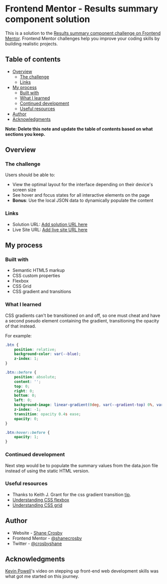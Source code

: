 # Frontend Mentor - Results summary component solution

This is a solution to the [Results summary component challenge on Frontend Mentor](https://www.frontendmentor.io/challenges/results-summary-component-CE_K6s0maV). Frontend Mentor challenges help you improve your coding skills by building realistic projects.

## Table of contents

- [Overview](#overview)
  - [The challenge](#the-challenge)
  - [Links](#links)
- [My process](#my-process)
  - [Built with](#built-with)
  - [What I learned](#what-i-learned)
  - [Continued development](#continued-development)
  - [Useful resources](#useful-resources)
- [Author](#author)
- [Acknowledgments](#acknowledgments)

**Note: Delete this note and update the table of contents based on what sections you keep.**

## Overview

### The challenge

Users should be able to:

- View the optimal layout for the interface depending on their device's screen size
- See hover and focus states for all interactive elements on the page
- **Bonus**: Use the local JSON data to dynamically populate the content

### Links

- Solution URL: [Add solution URL here](https://your-solution-url.com)
- Live Site URL: [Add live site URL here](https://your-live-site-url.com)

## My process

### Built with

- Semantic HTML5 markup
- CSS custom properties
- Flexbox
- CSS Grid
- CSS gradient and transitions

### What I learned

CSS gradients can't be transitioned on and off, so one must cheat and have a second pseudo element containing the gradient, transitioning the opacity of that instead.

For example:

```css
.btn {
    position: relative;
    background-color: var(--blue);
    z-index: 1;
}

.btn::before {
    position: absolute;
    content: '';
    top: 0;
    right: 0;
    bottom: 0;
    left: 0;
    background-image: linear-gradient(0deg, var(--gradient-top) 0%, var(--gradient-bottom) 100%);
    z-index: -1;
    transition: opacity 0.4s ease;
    opacity: 0;
}

.btn:hover::before {
    opacity: 1;   
}
```

### Continued development

Next step would be to populate the summary values from the data.json file instead of using the static HTML version.

### Useful resources

- Thanks to Keith J. Grant for the css gradient transition [tip](https://keithjgrant.com/posts/2017/07/transitioning-gradients/).
- [Understanding CSS flexbox](https://css-tricks.com/snippets/css/a-guide-to-flexbox/)
- [Understanding CSS grid](https://css-tricks.com/snippets/css/complete-guide-grid/)

## Author

- Website - [Shane Crosby](https://www.shanecrosby.com)
- Frontend Mentor - [@shanecrosby](https://www.frontendmentor.io/profile/shanecrosby)
- Twitter - [@crosbyshane](https://www.twitter.com/crosbyshane)

## Acknowledgments
[Kevin Powell](https://www.youtube.com/watch?v=QqDH5sYzDS8)'s video on stepping up front-end web development skills was what got me started on this journey.
